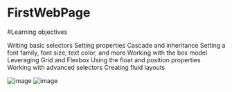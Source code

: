 # FirstWebPage

#Learning objectives

Writing basic selectors
Setting properties
Cascade and inheritance
Setting a font family, font size, text color, and more
Working with the box model
Leveraging Grid and Flexbox
Using the float and position properties
Working with advanced selectors
Creating fluid layouts



![image](https://user-images.githubusercontent.com/73062879/147271960-b7f979fa-185b-4593-9c67-ed677fd6af0c.png)
![image](https://user-images.githubusercontent.com/73062879/147271902-f8a9f7df-605a-4818-ae0a-a5e6147496e6.png)


